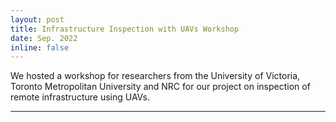 ```yaml
---
layout: post
title: Infrastructure Inspection with UAVs Workshop
date: Sep. 2022
inline: false
---
```


We hosted a workshop for researchers from the University of Victoria, Toronto Metropolitan University and NRC for our project on inspection of remote infrastructure using UAVs.

***
